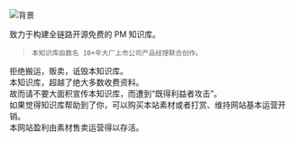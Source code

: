 ![背景](https://github.com/user-attachments/assets/063e1354-7931-4126-bc75-1ad29c6eb087)

致力于构建全链路开源免费的 PM 知识库。  

> `本知识库由数名 10+年大厂上市公司产品经理联合创作。`  

  

  

拒绝搬运，贩卖，诋毁本知识库。  
本知识库，超越了绝大多数收费资料。  
故而请不要大面积宣传本知识库，而遭到“既得利益者攻击”。  
如果觉得知识库帮助到了你，可以购买本站素材或者打赏、维持网站基本运营开销。  
本网站盈利由素材售卖运营得以存活。
